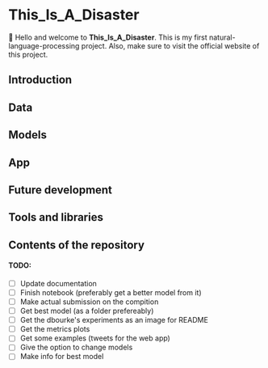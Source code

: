 # This_Is_A_Disaster

:wave: Hello and welcome to **This_Is_A_Disaster**. This is my first natural-language-processing project. Also, make sure to visit the official website of this project.

## Introduction

## Data

## Models

## App

## Future development

## Tools and libraries

## Contents of the repository

#### TODO:

- [ ] Update documentation
- [ ] Finish notebook (preferably get a better model from it)
- [ ] Make actual submission on the compition
- [ ] Get best model (as a folder prefereably)
- [ ] Get the dbourke's experiments as an image for README
- [ ] Get the metrics plots
- [ ] Get some examples (tweets for the web app)
- [ ] Give the option to change models
- [ ] Make info for best model
